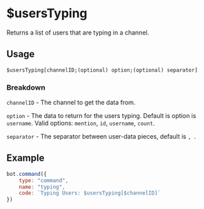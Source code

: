 # $usersTyping
Returns a list of users that are typing in a channel.

## Usage
```
$usersTyping[channelID;(optional) option;(optional) separator]
```

### Breakdown
`channelID` - The channel to get the data from.

`option` - The data to return for the users typing. Default is option is `username`. Valid options: `mention`, `id`, `username`, `count`.

`separator` - The separator between user-data pieces, default is `, `.

## Example
```js
bot.command({
    type: "command",
    name: "typing",
    code: `Typing Users: $usersTyping[$channelID]`
})
```
